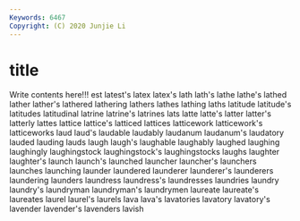 ```yaml
---
Keywords: 6467
Copyright: (C) 2020 Junjie Li
---
```


# title

Write contents here!!!
est 
latest's 
latex 
latex's 
lath
lath's 
lathe 
lathe's 
lathed 
lather 
lather's 
lathered 
lathering 
lathers 
lathes
lathing 
laths 
latitude 
latitude's 
latitudes 
latitudinal 
latrine 
latrine's 
latrines 
lats
latte 
latte's 
latter 
latter's 
latterly 
lattes 
lattice 
lattice's 
latticed 
lattices
latticework 
latticework's 
latticeworks 
laud 
laud's 
laudable 
laudably 
laudanum 
laudanum's 
laudatory
lauded 
lauding 
lauds 
laugh 
laugh's 
laughable 
laughably 
laughed 
laughing 
laughingly
laughingstock 
laughingstock's 
laughingstocks 
laughs 
laughter 
laughter's 
launch 
launch's 
launched 
launcher
launcher's 
launchers 
launches 
launching 
launder 
laundered 
launderer 
launderer's 
launderers 
laundering
launders 
laundress 
laundress's 
laundresses 
laundries 
laundry 
laundry's 
laundryman 
laundryman's 
laundrymen
laureate 
laureate's 
laureates 
laurel 
laurel's 
laurels 
lava 
lava's 
lavatories 
lavatory
lavatory's 
lavender 
lavender's 
lavenders 
lavish 
